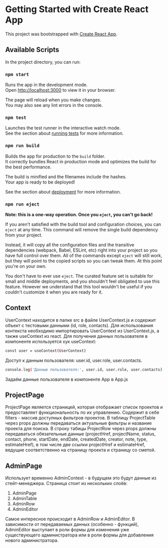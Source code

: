 # Getting Started with Create React App

This project was bootstrapped with [Create React App](https://github.com/facebook/create-react-app).

## Available Scripts

In the project directory, you can run:

### `npm start`

Runs the app in the development mode.\
Open [http://localhost:3000](http://localhost:3000) to view it in your browser.

The page will reload when you make changes.\
You may also see any lint errors in the console.

### `npm test`

Launches the test runner in the interactive watch mode.\
See the section about [running tests](https://facebook.github.io/create-react-app/docs/running-tests) for more information.

### `npm run build`

Builds the app for production to the `build` folder.\
It correctly bundles React in production mode and optimizes the build for the best performance.

The build is minified and the filenames include the hashes.\
Your app is ready to be deployed!

See the section about [deployment](https://facebook.github.io/create-react-app/docs/deployment) for more information.

### `npm run eject`

**Note: this is a one-way operation. Once you `eject`, you can't go back!**

If you aren't satisfied with the build tool and configuration choices, you can `eject` at any time. This command will remove the single build dependency from your project.

Instead, it will copy all the configuration files and the transitive dependencies (webpack, Babel, ESLint, etc) right into your project so you have full control over them. All of the commands except `eject` will still work, but they will point to the copied scripts so you can tweak them. At this point you're on your own.

You don't have to ever use `eject`. The curated feature set is suitable for small and middle deployments, and you shouldn't feel obligated to use this feature. However we understand that this tool wouldn't be useful if you couldn't customize it when you are ready for it.

## Context

UserContext находится в папке src в файле UserContext.js и содержит объект с тестовыми данными (id, role, contacts).
Для использования контекста необходимо импортировать UserContext из UserContext.js, а также useContext из react.
Для получения данных пользователя в компоненте используется хук useContext:
```sh
const user = useContext(UserContext)
```
Доступ к данным пользователя: user.id, user.role, user.contacts.
```sh
console.log('Данные пользователя:', user.id, user.role, user.contacts)
```
Задаём данные пользователя в компоненте App в App.js

## ProjectPage

ProjectPage является страницей, которая отображает список проектов и предоставляет функциональность по их управлению. Содержит в себе filters - массив доступных фильтров проектов. В таблицу ProjectTable через props должны передаваться актуальные фильтры и название проекта для поиска. В строку табицы ProjectRow через props должны передаваться обязательные данные (projectHref, projectName, status, contact, phone, startDate, endDate,
createdDate, creator, note, type, estimateHref), в том числе две ссылки projectHref и estimateHref, ведущие соответственно на страницу проекта и страницу со сметой.

## AdminPage

Использует временно AdminContext - в будущем это будут данные из стейт-менеджера.
Страница стоит из нескольких слоёв:

1. AdminPage
2. AdminTable
3. AdminRow
4. AdminEditor

Самое интересное происходит в AdminRow и AdminEditor. В зависимости от передаваемых данных (особенно - функций), AdminEditor выступает в роли формы для изменения уже 
существующего администратора или в роли формы для добавления нового администратора. 
